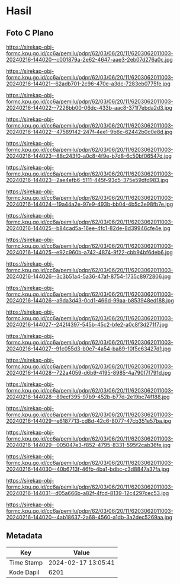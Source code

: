# Hasil

## Foto C Plano

https://sirekap-obj-formc.kpu.go.id/cc6a/pemilu/pdpr/62/03/06/20/11/6203062011003-20240216-144020--c001879a-2e62-4647-aae3-2eb07d276a0c.jpg

https://sirekap-obj-formc.kpu.go.id/cc6a/pemilu/pdpr/62/03/06/20/11/6203062011003-20240216-144021--62adb701-2c96-470e-a3dc-7283eb0775fe.jpg

https://sirekap-obj-formc.kpu.go.id/cc6a/pemilu/pdpr/62/03/06/20/11/6203062011003-20240216-144022--7226bb00-06dc-433b-aac8-371f7ebda2d3.jpg

https://sirekap-obj-formc.kpu.go.id/cc6a/pemilu/pdpr/62/03/06/20/11/6203062011003-20240216-144022--47589142-247f-4ee1-9b6c-62442b0c0e8d.jpg

https://sirekap-obj-formc.kpu.go.id/cc6a/pemilu/pdpr/62/03/06/20/11/6203062011003-20240216-144023--88c243f0-a0c8-4f9e-b7d8-6c50bf06547d.jpg

https://sirekap-obj-formc.kpu.go.id/cc6a/pemilu/pdpr/62/03/06/20/11/6203062011003-20240216-144023--2ae4efb6-5111-445f-93d5-375e59dfd983.jpg

https://sirekap-obj-formc.kpu.go.id/cc6a/pemilu/pdpr/62/03/06/20/11/6203062011003-20240216-144024--19a44a2e-97e9-493b-bb04-4b5c3e98fb7e.jpg

https://sirekap-obj-formc.kpu.go.id/cc6a/pemilu/pdpr/62/03/06/20/11/6203062011003-20240216-144025--b84cad5a-16ee-4fc1-82de-8d39946cfe4e.jpg

https://sirekap-obj-formc.kpu.go.id/cc6a/pemilu/pdpr/62/03/06/20/11/6203062011003-20240216-144025--e92c960b-a742-4874-9f22-cbb94bf6deb6.jpg

https://sirekap-obj-formc.kpu.go.id/cc6a/pemilu/pdpr/62/03/06/20/11/6203062011003-20240216-144026--3c3b51a4-5a36-47af-8754-1735c8972806.jpg

https://sirekap-obj-formc.kpu.go.id/cc6a/pemilu/pdpr/62/03/06/20/11/6203062011003-20240216-144026--a9da3d43-0cd1-466d-99aa-b853948ed188.jpg

https://sirekap-obj-formc.kpu.go.id/cc6a/pemilu/pdpr/62/03/06/20/11/6203062011003-20240216-144027--242f4397-545b-45c2-bfe2-a0c8f3d271f7.jpg

https://sirekap-obj-formc.kpu.go.id/cc6a/pemilu/pdpr/62/03/06/20/11/6203062011003-20240216-144027--91c055d3-b0e7-4a54-ba89-10f5e63427d1.jpg

https://sirekap-obj-formc.kpu.go.id/cc6a/pemilu/pdpr/62/03/06/20/11/6203062011003-20240216-144028--722a4059-d6b9-4195-8985-4a790f7f791d.jpg

https://sirekap-obj-formc.kpu.go.id/cc6a/pemilu/pdpr/62/03/06/20/11/6203062011003-20240216-144028--89ecf395-97b9-452b-b77d-2e19bc74f188.jpg

https://sirekap-obj-formc.kpu.go.id/cc6a/pemilu/pdpr/62/03/06/20/11/6203062011003-20240216-144029--e6187713-cd8d-42c6-8077-47cb351e57ba.jpg

https://sirekap-obj-formc.kpu.go.id/cc6a/pemilu/pdpr/62/03/06/20/11/6203062011003-20240216-144029--005047e3-f852-4795-8331-595f2cab36fe.jpg

https://sirekap-obj-formc.kpu.go.id/cc6a/pemilu/pdpr/62/03/06/20/11/6203062011003-20240216-144030--40b6713f-46fb-4ba1-bdbc-c3d8847a37fa.jpg

https://sirekap-obj-formc.kpu.go.id/cc6a/pemilu/pdpr/62/03/06/20/11/6203062011003-20240216-144031--d05a666b-a82f-4fcd-8139-12c4297cec53.jpg

https://sirekap-obj-formc.kpu.go.id/cc6a/pemilu/pdpr/62/03/06/20/11/6203062011003-20240216-144020--4ab18637-2a68-4560-a1db-3a2dec5269aa.jpg


## Metadata

| Key        | Value               |
| ---------- | ------------------- |
| Time Stamp | 2024-02-17 13:05:41 |
| Kode Dapil | 6201                |



